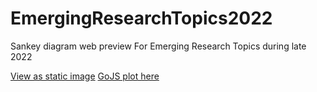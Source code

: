 # EmergingResearchTopics2022
 Sankey diagram web preview For Emerging Research Topics during late 2022


[View as static image](https://tabahi.github.io/EmergingResearchTopics2022/sankey.svg)
[GoJS plot here](https://tabahi.github.io/EmergingResearchTopics2022/)
